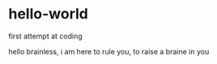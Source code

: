 # hello-world
first attempt at coding

hello brainless,
i am here to rule you, to raise a braine in you 
